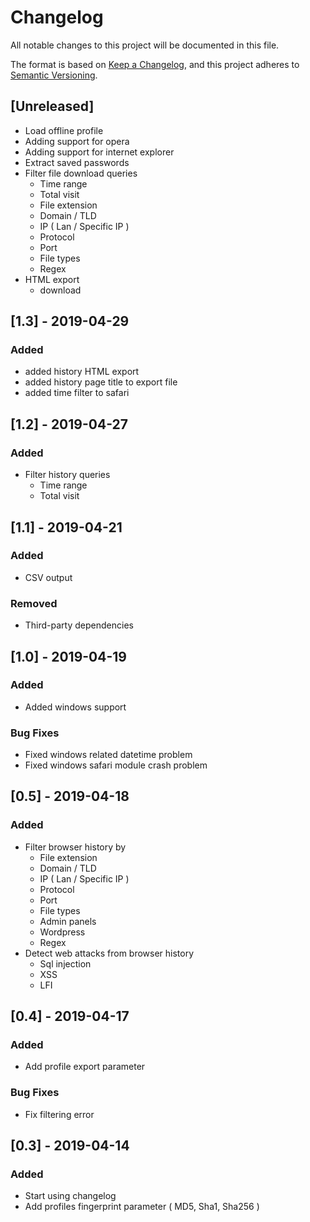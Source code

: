 # Changelog
All notable changes to this project will be documented in this file.

The format is based on [Keep a Changelog](https://keepachangelog.com/en/1.0.0/),
and this project adheres to [Semantic Versioning](https://semver.org/spec/v2.0.0.html).

## [Unreleased]
- Load offline profile
- Adding support for opera
- Adding support for internet explorer
- Extract saved passwords
- Filter file download queries
    - Time range
    - Total visit
    - File extension
    - Domain / TLD
    - IP ( Lan / Specific IP )
    - Protocol
    - Port
    - File types
    - Regex
- HTML export
    - download

## [1.3] - 2019-04-29
### Added
- added history HTML export
- added history page title to export file
- added time filter to safari

## [1.2] - 2019-04-27
### Added
- Filter history queries
    - Time range
    - Total visit

## [1.1] - 2019-04-21
### Added
- CSV output
### Removed
- Third-party dependencies

## [1.0] - 2019-04-19
### Added
- Added windows support

### Bug Fixes
- Fixed windows related datetime problem
- Fixed windows safari module crash problem

## [0.5] - 2019-04-18
### Added
- Filter browser history by
    - File extension
    - Domain / TLD
    - IP ( Lan / Specific IP )
    - Protocol
    - Port
    - File types
    - Admin panels
    - Wordpress
    - Regex
- Detect web attacks from browser history
    - Sql injection
    - XSS
    - LFI

## [0.4] - 2019-04-17
### Added
- Add profile export parameter
### Bug Fixes
- Fix filtering error

## [0.3] - 2019-04-14
### Added
- Start using changelog
- Add profiles fingerprint parameter ( MD5, Sha1, Sha256 )